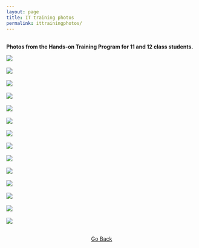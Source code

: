 ```yaml
---
layout: page
title: IT training photos
permalink: ittrainingphotos/
---
```


<br>
<strong> Photos from the Hands-on Training Program for 11 and 12 class students.</strong>
<br>

![](../assets/images/it_training_01.jpg)
<br> &nbsp;
<br> ![](../assets/images/it_training_02.jpg)
<br> &nbsp;
<br> ![](../assets/images/it_training_03.jpg)
<br> &nbsp;
<br> ![](../assets/images/it_training_04.jpg)
<br> &nbsp;
<br> ![](../assets/images/it_training_05.jpg)
<br> &nbsp;
<br> ![](../assets/images/it_training_06.jpg)
<br> &nbsp;
<br> ![](../assets/images/it_training_07.jpg)
<br> &nbsp;
<br> ![](../assets/images/it_training_08.jpg)
<br> &nbsp;
<br> ![](../assets/images/it_training_09.jpg)
<br> &nbsp;
<br> ![](../assets/images/it_training_10.jpg)
<br> &nbsp;
<br> ![](../assets/images/it_training_11.jpg)
<br> &nbsp;
<br> ![](../assets/images/it_training_12.jpg)
<br> &nbsp;
<br> ![](../assets/images/it_training_13.jpg)
<br> &nbsp;
<br> ![](../assets/images/it_training_14.jpg)
<br> &nbsp;

<p style="text-align: center;"><a href="#" onClick="history.go(-1)">Go Back</a></p>
